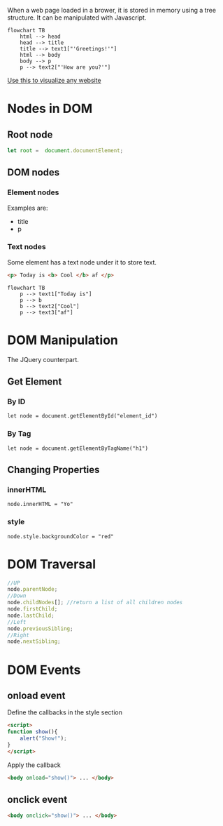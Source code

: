 When a web page loaded in a brower, it is stored in memory using a tree structure. It can be manipulated with Javascript.

```mermaid
flowchart TB
	html --> head
	head --> title
	title --> text1["'Greetings!'"]
	html --> body
	body --> p 
	p --> text2["'How are you?'"]
```
[Use this to visualize any website](http://bioub.github.io/dom-visualizer/)

# Nodes in DOM

## Root node

```js
let root =  document.documentElement;
```

## DOM nodes

### Element nodes
Examples are:
- title
- p

### Text nodes
Some element has a text node under it to store text.

```html
<p> Today is <b> Cool </b> af </p>
```
```mermaid
flowchart TB
	p --> text1["Today is"]
	p --> b
	b --> text2["Cool"]
	p --> text3["af"]
```

# DOM Manipulation
The JQuery counterpart.

## Get Element
### By ID
`let node = document.getElementById("element_id")`
### By Tag
`let node = document.getElementByTagName("h1")`

## Changing Properties
### innerHTML
`node.innerHTML = "Yo"`
### style
`node.style.backgroundColor = "red"`


# DOM Traversal 

```js
//UP
node.parentNode;
//Down
node.childNodes[]; //return a list of all children nodes
node.firstChild;
node.lastChild;
//Left
node.previousSibling;
//Right
node.nextSibling;
```


# DOM Events

## onload event
Define the callbacks in the style section
```html
<script>
function show(){
	alert("Show!");
}
</script>
```
Apply the callback
```html
<body onload="show()"> ... </body>
```

## onclick event
```html
<body onclick="show()"> ... </body>
```
